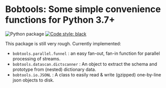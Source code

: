 # Bobtools: Some simple convenience functions for Python 3.7+

![Python package](https://github.com/bobvdvelde/bobtools/workflows/Python%20package/badge.svg?branch=master)
[![Code style: black](https://img.shields.io/badge/code%20style-black-000000.svg)](https://github.com/psf/black)

This package is still very rough. Currently implemented:

- `bobtools.parallel.funnel` : an easy fan-out, fan-in function for parallel processing of streams. 
- `bobtools.datascan.dictscanner` : An object to extract the schema and prototype from (nested) dictionary data.
- `bobtools.io.JSONL` : A class to easily read & write (gzipped) one-by-line json objects to disk. 